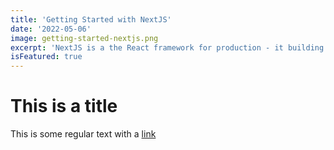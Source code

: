 ```yaml
---
title: 'Getting Started with NextJS'
date: '2022-05-06'
image: getting-started-nextjs.png
excerpt: 'NextJS is a the React framework for production - it building fullstack React apps and sites a breeze and ships with built-in SSR'
isFeatured: true
---
```


# This is a title

This is some regular text with a [link](https://google.com)
